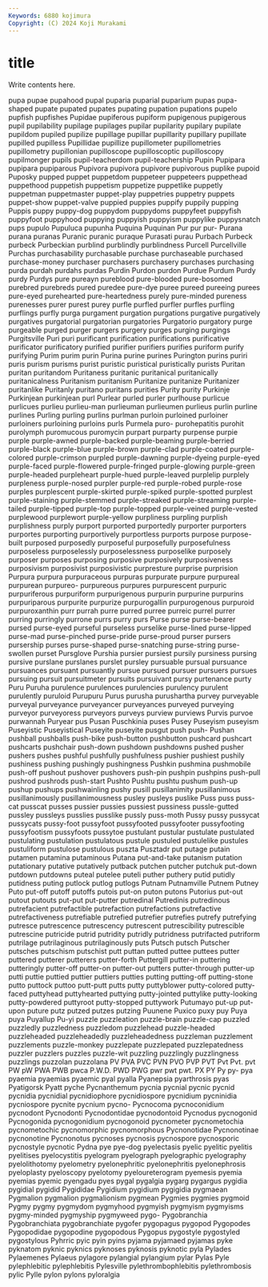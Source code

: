 ```yaml
---
Keywords: 6880 kojimura
Copyright: (C) 2024 Koji Murakami
---
```


# title

Write contents here.



pupa pupae pupahood pupal puparia puparial puparium pupas
pupa-shaped pupate pupated pupates pupating pupation pupations pupelo pupfish pupfishes
Pupidae pupiferous pupiform pupigenous pupigerous pupil pupilability pupilage pupilages pupilar
pupilarity pupilary pupilate pupildom pupiled pupilize pupillage pupillar pupillarity pupillary
pupillate pupilled pupilless Pupillidae pupillize pupillometer pupillometries pupillometry pupillonian pupilloscope
pupilloscoptic pupilloscopy pupilmonger pupils pupil-teacherdom pupil-teachership Pupin Pupipara pupipara pupiparous
Pupivora pupivora pupivore pupivorous puplike pupoid Puposky pupped puppet puppetdom
puppeteer puppeteers puppethead puppethood puppetish puppetism puppetize puppetlike puppetly puppetman
puppetmaster puppet-play puppetries puppetry puppets puppet-show puppet-valve puppied puppies puppify
puppily pupping Puppis puppy puppy-dog puppydom puppydoms puppyfeet puppyfish puppyfoot
puppyhood puppying puppyish puppyism puppylike puppysnatch pups pupulo Pupuluca pupunha
Puquina Puquinan Pur pur pur- Purana purana puranas Puranic puranic
puraque Purasati purau Purbach Purbeck purbeck Purbeckian purblind purblindly purblindness
Purcell Purcellville Purchas purchasability purchasable purchase purchaseable purchased purchase-money purchaser
purchasers purchasery purchases purchasing purda purdah purdahs purdas Purdin Purdon
purdon Purdue Purdum Purdy purdy Purdys pure pureayn pureblood pure-blooded
pure-bosomed purebred purebreds pured puredee pure-dye puree pureed pureeing purees
pure-eyed purehearted pure-heartedness purely pure-minded pureness purenesses purer purest purey
purfle purfled purfler purfles purfling purflings purfly purga purgament purgation
purgations purgative purgatively purgatives purgatorial purgatorian purgatories Purgatorio purgatory purge
purgeable purged purger purgers purgery purges purging purgings Purgitsville Puri
puri purificant purification purifications purificative purificator purificatory purified purifier purifiers
purifies puriform purify purifying Purim purim purin Purina purine purines
Purington purins puriri puris purism purisms purist puristic puristical puristically
purists Puritan puritan puritandom Puritaness puritanic puritanical puritanically puritanicalness Puritanism
puritanism Puritanize puritanize Puritanizer puritanlike Puritanly puritano puritans purities Purity
purity Purkinje Purkinjean purkinjean purl Purlear purled purler purlhouse purlicue
purlicues purlieu purlieu-man purlieuman purlieumen purlieus purlin purline purlines Purling
purling purlins purlman purloin purloined purloiner purloiners purloining purloins purls
Purmela puro- purohepatitis purohit purolymph puromucous puromycin purpart purparty purpense
purpie purple purple-awned purple-backed purple-beaming purple-berried purple-black purple-blue purple-brown purple-clad
purple-coated purple-colored purple-crimson purpled purple-dawning purple-dyeing purple-eyed purple-faced purple-flowered purple-fringed
purple-glowing purple-green purple-headed purpleheart purple-hued purple-leaved purplelip purplely purpleness purple-nosed
purpler purple-red purple-robed purple-rose purples purplescent purple-skirted purple-spiked purple-spotted purplest
purple-staining purple-stemmed purple-streaked purple-streaming purple-tailed purple-tipped purple-top purple-topped purple-veined purple-vested
purplewood purplewort purple-yellow purpliness purpling purplish purplishness purply purport purported
purportedly purporter purporters purportes purporting purportively purportless purports purpose purpose-built
purposed purposedly purposeful purposefully purposefulness purposeless purposelessly purposelessness purposelike purposely
purposer purposes purposing purposive purposively purposiveness purposivism purposivist purposivistic purpresture
purprise purprision Purpura purpura purpuraceous purpuras purpurate purpure purpureal purpurean
purpureo- purpureous purpures purpurescent purpuric purpuriferous purpuriform purpurigenous purpurin purpurine
purpurins purpuriparous purpurite purpurize purpurogallin purpurogenous purpuroid purpuroxanthin purr purrah
purre purred purree purreic purrel purrer purring purringly purrone purrs
purry purs Purse purse purse-bearer pursed purse-eyed purseful purseless purselike
purse-lined purse-lipped purse-mad purse-pinched purse-pride purse-proud purser pursers pursership purses
purse-shaped purse-snatching purse-string purse-swollen purset Pursglove Purshia pursier pursiest pursily
pursiness pursing pursive purslane purslanes purslet pursley pursuable pursual pursuance
pursuances pursuant pursuantly pursue pursued pursuer pursuers pursues pursuing pursuit
pursuitmeter pursuits pursuivant pursy purtenance purty Puru Puruha purulence purulences
purulencies purulency purulent purulently puruloid Purupuru Purus purusha purushartha purvey
purveyable purveyal purveyance purveyancer purveyances purveyed purveying purveyor purveyoress purveyors
purveys purview purviews Purvis purvoe purwannah Puryear pus Pusan Puschkinia
puses Pusey Puseyism puseyism Puseyistic Puseyistical Puseyite puseyite pusgut push
push- Pushan pushball pushballs push-bike push-button pushbutton pushcard pushcart pushcarts
pushchair push-down pushdown pushdowns pushed pusher pushers pushes pushful pushfully
pushfulness pushier pushiest pushily pushiness pushing pushingly pushingness Pushkin pushmina
pushmobile push-off pushout pushover pushovers push-pin pushpin pushpins push-pull pushrod
pushrods push-start Pushto Pushtu pushtu pushum push-up pushup pushups pushwainling
pushy pusill pusillanimity pusillanimous pusillanimously pusillanimousness pusley pusleys puslike Puss
puss puss-cat pusscat pusses pussier pussies pussiest pussiness pussle-gutted pussley
pussleys pusslies pusslike pussly puss-moth Pussy pussy pussycat pussycats pussy-foot
pussyfoot pussyfooted pussyfooter pussyfooting pussyfootism pussyfoots pussytoe pustulant pustular pustulate
pustulated pustulating pustulation pustulatous pustule pustuled pustulelike pustules pustuliform pustulose
pustulous puszta Pusztadr put putage putain putamen putamina putaminous Putana
put-and-take putanism putation putationary putative putatively putback putchen putcher putchuk
put-down putdown putdowns puteal putelee puteli puther puthery putid putidly
putidness puting putlock putlog putlogs Putnam Putnamville Putnem Putney Puto
put-off putoff putoffs putois put-on puton putons Putorius put-out putout
putouts put-put put-putter putredinal Putredinis putredinous putrefacient putrefactible putrefaction putrefactions
putrefactive putrefactiveness putrefiable putrefied putrefier putrefies putrefy putrefying putresce putrescence
putrescency putrescent putrescibility putrescible putrescine putricide putrid putridity putridly putridness
putrifacted putriform putrilage putrilaginous putrilaginously puts Putsch putsch Putscher putsches
putschism putschist putt puttan putted puttee puttees putter puttered putterer
putterers putter-forth Puttergill putter-in puttering putteringly putter-off putter-on putter-out putters
putter-through putter-up putti puttie puttied puttier puttiers putties putting putting-off
putting-stone putto puttock puttoo putt-putt putts putty puttyblower putty-colored putty-faced
puttyhead puttyhearted puttying putty-jointed puttylike putty-looking putty-powdered puttyroot putty-stopped puttywork
Putumayo put-up put-upon puture putz putzed putzes putzing Puunene Puxico
puxy puy Puya puya Puyallup Pu-yi puzzle puzzleation puzzle-brain puzzle-cap
puzzled puzzledly puzzledness puzzledom puzzlehead puzzle-headed puzzleheaded puzzleheadedly puzzleheadedness puzzleman
puzzlement puzzlements puzzle-monkey puzzlepate puzzlepated puzzlepatedness puzzler puzzlers puzzles puzzle-wit
puzzling puzzlingly puzzlingness puzzlings puzzolan puzzolana PV PVA PVC PVN
PVO PVP PVT Pvt Pvt. pvt PW pW PWA PWB
pwca P.W.D. PWD PWG pwr pwt pwt. PX PY Py
py- pya pyaemia pyaemias pyaemic pyal pyalla Pyanepsia pyarthrosis pyas
Pyatigorsk Pyatt pyche Pycnanthemum pycnia pycnial pycnic pycnid pycnidia pycnidial
pycnidiophore pycnidiospore pycnidium pycninidia pycniospore pycnite pycnium pycno- Pycnocoma pycnoconidium
pycnodont Pycnodonti Pycnodontidae pycnodontoid Pycnodus pycnogonid Pycnogonida pycnogonidium pycnogonoid pycnometer
pycnometochia pycnometochic pycnomorphic pycnomorphous Pycnonotidae Pycnonotinae pycnonotine Pycnonotus pycnoses pycnosis
pycnospore pycnosporic pycnostyle pycnotic Pydna pye pye-dog pyelectasis pyelic pyelitic
pyelitis pyelitises pyelocystitis pyelogram pyelograph pyelographic pyelography pyelolithotomy pyelometry pyelonephritic
pyelonephritis pyelonephrosis pyeloplasty pyeloscopy pyelotomy pyeloureterogram pyemesis pyemia pyemias pyemic
pyengadu pyes pygal pygalgia pygarg pygargus pygidia pygidial pygidid Pygididae
Pygidium pygidium pygigidia pygmaean Pygmalion pygmalion pygmalionism pygmean Pygmies pygmies
pygmoid Pygmy pygmy pygmydom pygmyhood pygmyish pygmyism pygmyisms pygmy-minded pygmyship
pygmyweed pygo- Pygobranchia Pygobranchiata pygobranchiate pygofer pygopagus pygopod Pygopodes Pygopodidae
pygopodine pygopodous Pygopus pygostyle pygostyled pygostylous Pyhrric pyic pyin pyins
pyjama pyjamaed pyjamas pyke pyknatom pyknic pyknics pyknoses pyknosis pyknotic
pyla Pylades Pylaemenes Pylaeus pylagore pylangial pylangium pylar Pylas Pyle
pylephlebitic pylephlebitis Pylesville pylethrombophlebitis pylethrombosis pylic Pylle pylon pylons pyloralgia
